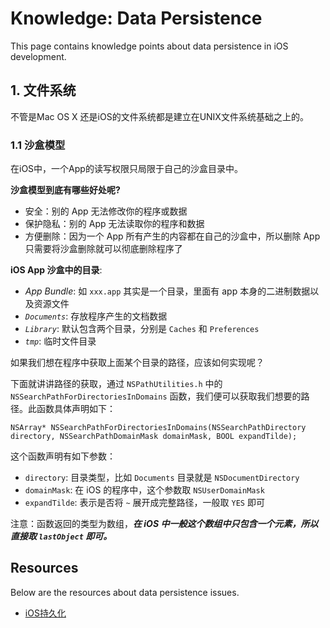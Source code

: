 # Knowledge: Data Persistence

This page contains knowledge points about data persistence in iOS development.


## 1. 文件系统

不管是Mac OS X 还是iOS的文件系统都是建立在UNIX文件系统基础之上的。


### 1.1 沙盒模型

在iOS中，一个App的读写权限只局限于自己的沙盒目录中。

__沙盒模型到底有哪些好处呢?__

* 安全：别的 App 无法修改你的程序或数据
* 保护隐私：别的 App 无法读取你的程序和数据
* 方便删除：因为一个 App 所有产生的内容都在自己的沙盒中，所以删除 App 只需要将沙盒删除就可以彻底删除程序了

__iOS App 沙盒中的目录__:

* _App Bundle_: 如 `xxx.app` 其实是一个目录，里面有 app 本身的二进制数据以及资源文件
* _`Documents`_: 存放程序产生的文档数据
* _`Library`_: 默认包含两个目录，分别是 `Caches` 和 `Preferences`
* _`tmp`_: 临时文件目录

如果我们想在程序中获取上面某个目录的路径，应该如何实现呢？

下面就讲讲路径的获取，通过 `NSPathUtilities.h` 中的 `NSSearchPathForDirectoriesInDomains` 函数，我们便可以获取我们想要的路径。此函数具体声明如下：

```
NSArray* NSSearchPathForDirectoriesInDomains(NSSearchPathDirectory directory, NSSearchPathDomainMask domainMask, BOOL expandTilde); 
```

这个函数声明有如下参数：

* `directory`: 目录类型，比如 `Documents` 目录就是 `NSDocumentDirectory`
* `domainMask`: 在 iOS 的程序中，这个参数取 `NSUserDomainMask`
* `expandTilde`: 表示是否将 `~` 展开成完整路径，一般取 `YES` 即可

注意：函数返回的类型为数组，___在 iOS 中一般这个数组中只包含一个元素，所以直接取 `lastObject` 即可。___




## Resources

Below are the resources about data persistence issues.

* [iOS持久化](http://geeklu.com/2012/01/ios-persistence/)